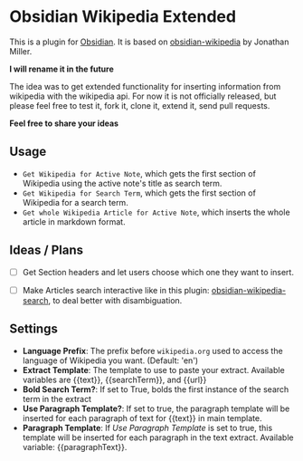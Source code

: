 # Obsidian Wikipedia Extended

This is a plugin for [Obsidian](https://obsidian.md). It is based on [obsidian-wikipedia](https://github.com/jmilldotdev/obsidian-wikipedia) by Jonathan Miller.

**I will rename it in the future**

The idea was to get extended functionality for inserting information from wikipedia with the wikipedia api. For now it is not officially released, but please feel free to test it, fork it, clone it, extend it, send pull requests. 

**Feel free to share your ideas**


## Usage


- `Get Wikipedia for Active Note`, which gets the first section of Wikipedia using the active note's title as search term.
- `Get Wikipedia for Search Term`, which gets the first section of Wikipedia for a search term.
- `Get whole Wikipedia Article for Active Note`, which inserts the whole article in markdown format.


## Ideas / Plans

- [ ] Get Section headers and let users choose which one they want to insert.
- [ ] Make Articles search interactive like in this plugin: [obsidian-wikipedia-search](https://github.com/StrangeGirlMurph/obsidian-wikipedia-search), to deal better with disambiguation.


## Settings

- **Language Prefix**: The prefix before `wikipedia.org` used to access the language of Wikipedia you want. (Default: 'en')
- **Extract Template**: The template to use to paste your extract. Available variables are {{text}}, {{searchTerm}}, and {{url}}
- **Bold Search Term?**: If set to True, bolds the first instance of the search term in the extract
- **Use Paragraph Template?**: If set to true, the paragraph template will be inserted for each paragraph of text for {{text}} in main template.
- **Paragraph Template**: If *Use Paragraph Template* is set to true, this template will be inserted for each paragraph in the text extract. Available variable: {{paragraphText}}.